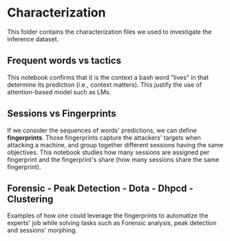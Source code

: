 # Characterization

This folder contains the characterization files we used to investigate the inference dataset.

## Frequent words vs tactics

This notebook confirms that it is the context a bash word "lives" in that determine its prediction (i.e., context matters). This justify the use of attention-based model such as LMs.

## Sessions vs Fingerprints

If we consider the sequences of words' predictions, we can define **fingerprints**. Those fingerprints capture the attackers' targets when attacking a machine, and group together different sessions having the same objectives. This notebook studies how many sessions are assigned per fingerprint and the fingerprint's share (how many sessions share the same fingerprint).

## Forensic - Peak Detection - Dota - Dhpcd - Clustering

Examples of how one could leverage the fingerprints to automatize the experts' job while solving tasks such as Forensic analysis, peak detection and sessions' morphing.
